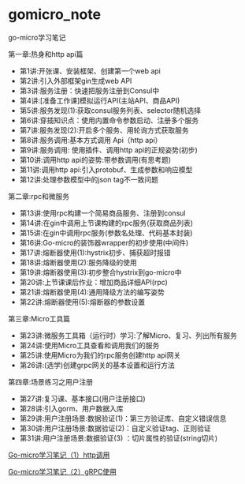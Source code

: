 # gomicro_note

go-micro学习笔记

第一章:热身和http api篇

- 第1讲:开张课、安装框架、创建第一个web api
- 第2讲:引入外部框架gin生成web API
- 第3讲:服务注册：快速把服务注册到Consul中
- 第4讲:[准备工作课]模拟运行API(主站API、商品API)
- 第5讲:服务发现(1):获取consul服务列表、selector随机选择
- 第6讲:穿插知识点：使用内置命令参数启动、注册多个服务
- 第7讲:服务发现(2):开启多个服务、用轮询方式获取服务
- 第8讲:服务调用:基本方式调用 Api（http api）
- 第9讲:服务调用: 使用插件、调用http api的正规姿势(初步)
- 第10讲:调用http api的姿势:带参数调用(有思考题)
- 第11讲:调用http api:引入protobuf、生成参数和响应模型
- 第12讲:处理参数模型中的json tag不一致问题

第二章:rpc和微服务

- 第13讲:使用rpc构建一个简易商品服务、注册到consul
- 第14讲:在gin中调用上节课构建的rpc服务(获取商品列表)
- 第15讲:在gin中调用rpc服务(参数名处理、代码基本封装)
- 第16讲:Go-micro的装饰器wrapper的初步使用(中间件)
- 第17讲:熔断器使用(1):hystrix初步、捕获超时报错
- 第18讲:熔断器使用(2):服务降级的使用
- 第19讲:熔断器使用(3):初步整合hystrix到go-micro中
- 第20讲:上节课课后作业：增加商品详细API(rpc)
- 第21讲:熔断器使用(4):通用降级方法的编写姿势
- 第22讲:熔断器使用(5):熔断器的参数设置

第三章:Micro工具篇

- 第23讲:微服务工具箱（运行时）学习:了解Micro、复习、列出所有服务
- 第24讲:使用Micro工具查看和调用我们的服务
- 第25讲:使用Micro为我们的rpc服务创建http api网关
- 第26讲:(选学)创建grpc网关的基本设置和运行方法

第四章:场景练习之用户注册

- 第27讲:复习课、基本接口(用户注册接口)
- 第28讲:引入gorm、用户数据入库
- 第29讲:用户注册场景:数据验证(1)：第三方验证库、自定义错误信息
- 第30讲:用户注册场景:数据验证(2)：自定义验证tag、正则验证
- 第31讲:用户注册场景:数据验证(3) ：切片属性的验证(string切片)

[Go-micro学习笔记（1）http调用](https://huangzhongde.cn/post/Golang/go-micro_note1/)

[Go-micro学习笔记（2）gRPC使用](https://huangzhongde.cn/post/Golang/go-micro_note2/)
